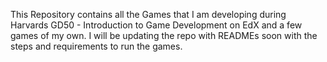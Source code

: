 This Repository contains all the Games that I am developing during Harvards GD50 - Introduction to Game Development on EdX and a few games of my own.
I will be updating the repo with READMEs soon with the steps and requirements to run the games.


